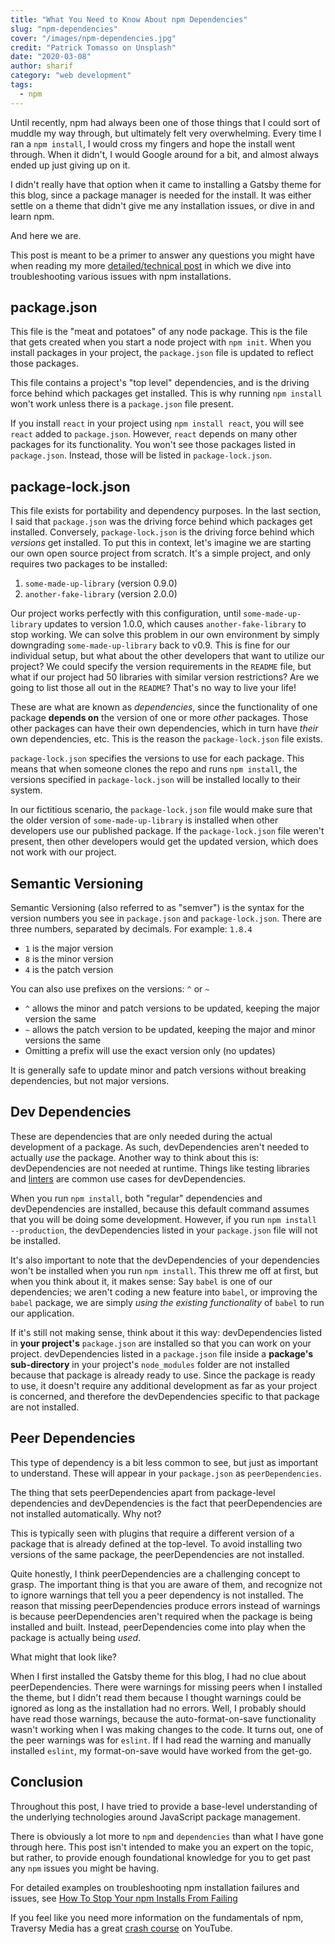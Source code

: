 ```yaml
---
title: "What You Need to Know About npm Dependencies"
slug: "npm-dependencies"
cover: "/images/npm-dependencies.jpg"
credit: "Patrick Tomasso on Unsplash"
date: "2020-03-08"
author: sharif
category: "web development"
tags:
  - npm
---
```


Until recently, npm had always been one of those things that I could sort of muddle my way through, but ultimately felt very overwhelming. Every time I ran a `npm install`, I would cross my fingers and hope the install went through. When it didn't, I would Google around for a bit, and almost always ended up just giving up on it.

I didn't really have that option when it came to installing a Gatsby theme for this blog, since a package manager is needed for the install. It was either settle on a theme that didn't give me any installation issues, or dive in and learn npm.

And here we are.

This post is meant to be a primer to answer any questions you might have when reading my more <a target='_blank' href="/npm-installs">detailed/technical post</a> in which we dive into troubleshooting various issues with npm installations.

## package.json

This file is the "meat and potatoes" of any node package. This is the file that gets created when you start a node project with `npm init`. When you install packages in your project, the `package.json` file is updated to reflect those packages.

This file contains a project's "top level" dependencies, and is the driving force behind which packages get installed. This is why running `npm install` won't work unless there is a `package.json` file present.

If you install `react` in your project using `npm install react`, you will see `react` added to `package.json`. However, `react` depends on many other packages for its functionality. You won't see those packages listed in `package.json`. Instead, those will be listed in `package-lock.json`.

## package-lock.json

This file exists for portability and dependency purposes. In the last section, I said that `package.json` was the driving force behind which packages get installed. Conversely, `package-lock.json` is the driving force behind which _versions_ get installed. To put this in context, let's imagine we are starting our own open source project from scratch. It's a simple project, and only requires two packages to be installed:

1. `some-made-up-library` (version 0.9.0)
2. `another-fake-library` (version 2.0.0)

Our project works perfectly with this configuration, until `some-made-up-library` updates to version 1.0.0, which causes `another-fake-library` to stop working. We can solve this problem in our own environment by simply downgrading `some-made-up-library` back to v0.9. This is fine for our individual setup, but what about the other developers that want to utilize our project? We could specify the version requirements in the `README` file, but what if our project had 50 libraries with similar version restrictions? Are we going to list those all out in the `README`? That's no way to live your life!

These are what are known as _dependencies_, since the functionality of one package **depends on** the version of one or more _other_ packages. Those other packages can have their own dependencies, which in turn have _their_ own dependencies, etc. This is the reason the `package-lock.json` file exists.

`package-lock.json` specifies the versions to use for each package. This means that when someone clones the repo and runs `npm install`, the versions specified in `package-lock.json` will be installed locally to their system.

In our fictitious scenario, the `package-lock.json` file would make sure that the older version of `some-made-up-library` is installed when other developers use our published package. If the `package-lock.json` file weren't present, then other developers would get the updated version, which does not work with our project.

## Semantic Versioning

Semantic Versioning (also referred to as "semver") is the syntax for the version numbers you see in `package.json` and `package-lock.json`. There are three numbers, separated by decimals. For example: `1.8.4`

- `1` is the major version
- `8` is the minor version
- `4` is the patch version

You can also use prefixes on the versions: `^` or `~`

- `^` allows the minor and patch versions to be updated, keeping the major version the same
- `~` allows the patch version to be updated, keeping the major and minor versions the same
- Omitting a prefix will use the exact version only (no updates)

It is generally safe to update minor and patch versions without breaking dependencies, but not major versions.

## Dev Dependencies

These are dependencies that are only needed during the actual development of a package. As such, devDependencies aren't needed to actually _use_ the package. Another way to think about this is: devDependencies are not needed at runtime. Things like testing libraries and [linters](<https://en.wikipedia.org/wiki/Lint_(software)>) are common use cases for devDependencies.

When you run `npm install`, both "regular" dependencies and devDependencies are installed, because this default command assumes that you will be doing some development. However, if you run `npm install --production`, the devDependencies listed in your `package.json` file will not be installed.

It's also important to note that the devDependencies of your dependencies won't be installed when you run `npm install`. This threw me off at first, but when you think about it, it makes sense: Say `babel` is one of our dependencies; we aren't coding a new feature into `babel`, or improving the `babel` package, we are simply _using the existing functionality_ of `babel` to run our application.

If it's still not making sense, think about it this way: devDependencies listed in **your project's** `package.json` are installed so that you can work on your project. devDependencies listed in a `package.json` file inside a **package's sub-directory** in your project's `node_modules` folder are not installed because that package is already ready to use. Since the package is ready to use, it doesn't require any additional development as far as your project is concerned, and therefore the devDependencies specific to that package are not installed.

## Peer Dependencies

This type of dependency is a bit less common to see, but just as important to understand. These will appear in your `package.json` as `peerDependencies`.

The thing that sets peerDependencies apart from package-level dependencies and devDependencies is the fact that peerDependencies are not installed automatically. Why not?

This is typically seen with plugins that require a different version of a package that is already defined at the top-level. To avoid installing two versions of the same package, the peerDependencies are not installed.

Quite honestly, I think peerDependencies are a challenging concept to grasp. The important thing is that you are aware of them, and recognize not to ignore warnings that tell you a peer dependency is not installed. The reason that missing peerDependencies produce errors instead of warnings is because peerDependencies aren't required when the package is being installed and built. Instead, peerDependencies come into play when the package is actually being _used_.

What might that look like?

When I first installed the Gatsby theme for this blog, I had no clue about peerDependencies. There were warnings for missing peers when I installed the theme, but I didn't read them because I thought warnings could be ignored as long as the installation had no errors. Well, I probably should have read those warnings, because the auto-format-on-save functionality wasn't working when I was making changes to the code. It turns out, one of the peer warnings was for `eslint`. If I had read the warning and manually installed `eslint`, my format-on-save would have worked from the get-go.

## Conclusion

Throughout this post, I have tried to provide a base-level understanding of the underlying technologies around JavaScript package management.

There is obviously a lot more to `npm` and `dependencies` than what I have gone through here. This post isn't intended to make you an expert on the topic, but rather, to provide enough foundational knowledge for you to get past any `npm` issues you might be having.

For detailed examples on troubleshooting npm installation failures and issues, see <a target='_blank' href="/npm-installs">How To Stop Your npm Installs From Failing</a>

If you feel like you need more information on the fundamentals of npm, Traversy Media has a great [crash course](https://www.youtube.com/watch?v=jHDhaSSKmB0) on YouTube.
